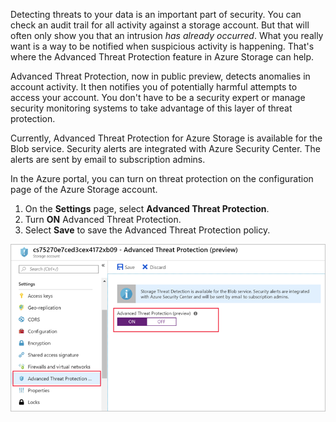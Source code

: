 Detecting threats to your data is an important part of security. You can check an audit trail for all activity against a storage account. But that will often only show you that an intrusion _has already occurred_. What you really want is a way to be notified when suspicious activity is happening. That's where the Advanced Threat Protection feature in Azure Storage can help.

Advanced Threat Protection, now in public preview, detects anomalies in account activity. It then notifies you of potentially harmful attempts to access your account. You don't have to be a security expert or manage security monitoring systems to take advantage of this layer of threat protection. 

Currently, Advanced Threat Protection for Azure Storage is available for the Blob service. Security alerts are integrated with Azure Security Center. The alerts are sent by email to subscription admins.

In the Azure portal, you can turn on threat protection on the configuration page of the Azure Storage account.

1. On the **Settings** page, select **Advanced Threat Protection**.
1. Turn **ON** Advanced Threat Protection.
1. Select **Save** to save the Advanced Threat Protection policy.

![Screenshot showing how to enable Advanced Threat Protection (preview)](../media/6-preview.png)
